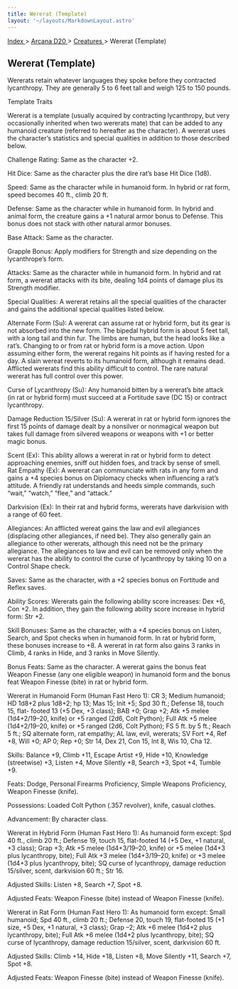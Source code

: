 ```yaml
---
title: Wererat (Template)
layout: '~/layouts/MarkdownLayout.astro'
---
```


[ Index ](/) > [ Arcana D20 ](/arcana.d20.srd) > [ Creatures ](/arcana.d20.srd/creatures) > Wererat (Template)

##  Wererat (Template)

Wererats retain whatever languages they spoke before they contracted
lycanthropy. They are generally 5 to 6 feet tall and weigh 125 to 150 pounds.

Template Traits

Wererat is a template (usually acquired by contracting lycanthropy, but very
occasionally inherited when two wererats mate) that can be added to any
humanoid creature (referred to hereafter as the character). A wererat uses the
character’s statistics and special qualities in addition to those described
below.

Challenge Rating: Same as the character +2.

Hit Dice: Same as the character plus the dire rat’s base Hit Dice (1d8).

Speed: Same as the character while in humanoid form. In hybrid or rat form,
speed becomes 40 ft., climb 20 ft.

Defense: Same as the character while in humanoid form. In hybrid and animal
form, the creature gains a +1 natural armor bonus to Defense. This bonus does
not stack with other natural armor bonuses.

Base Attack: Same as the character.

Grapple Bonus: Apply modifiers for Strength and size depending on the
lycanthrope’s form.

Attacks: Same as the character while in humanoid form. In hybrid and rat form,
a wererat attacks with its bite, dealing 1d4 points of damage plus its
Strength modifier.

Special Qualities: A wererat retains all the special qualities of the
character and gains the additional special qualities listed below.

Alternate Form (Su): A wererat can assume rat or hybrid form, but its gear is
not absorbed into the new form. The bipedal hybrid form is about 5 feet tall,
with a long tail and thin fur. The limbs are human, but the head looks like a
rat’s. Changing to or from rat or hybrid form is a move action. Upon assuming
either form, the wererat regains hit points as if having rested for a day. A
slain wereat reverts to its humanoid form, although it remains dead. Afflicted
wererats find this ability difficult to control. The rare natural wererat has
full control over this power.

Curse of Lycanthropy (Su): Any humanoid bitten by a wererat’s bite attack (in
rat or hybrid form) must succeed at a Fortitude save (DC 15) or contract
lycanthropy.

Damage Reduction 15/Silver (Su): A wererat in rat or hybrid form ignores the
first 15 points of damage dealt by a nonsilver or nonmagical weapon but takes
full damage from silvered weapons or weapons with +1 or better magic bonus.

Scent (Ex): This ability allows a wererat in rat or hybrid form to detect
approaching enemies, sniff out hidden foes, and track by sense of smell. Rat
Empathy (Ex): A wererat can communciate with rats in any form and gains a +4
species bonus on Diplomacy checks when influencing a rat’s attitude. A
friendly rat understands and heeds simple commands, such “wait,” “watch,”
“flee,” and “attack.”

Darkvision (Ex): In their rat and hybrid forms, wererats have darkvision with
a range of 60 feet.

Allegiances: An afflicted wereat gains the law and evil allegiances
(displacing other allegiances, if need be). They also generally gain an
allegiance to other wererats, although this need not be the primary
allegiance. The allegiances to law and evil can be removed only when the
wererat has the ability to control the curse of lycanthropy by taking 10 on a
Control Shape check.

Saves: Same as the character, with a +2 species bonus on Fortitude and Reflex
saves.

Ability Scores: Wererats gain the following ability score increases: Dex +6,
Con +2. In addition, they gain the following ability score increase in hybrid
form: Str +2.

Skill Bonuses: Same as the character, with a +4 species bonus on Listen,
Search, and Spot checks when in humanoid form. In rat or hybrid form, these
bonuses increase to +8. A wererat in rat form also gains 3 ranks in Climb, 4
ranks in Hide, and 3 ranks in Move Silently.

Bonus Feats: Same as the character. A wererat gains the bonus feat Weapon
Finesse (any one eligible weapon) in humanoid form and the bonus feat Weapon
Finesse (bite) in rat or hybrid form.

Wererat in Humanoid Form (Human Fast Hero 1): CR 3; Medium humanoid; HD 1d8+2
plus 1d8+2; hp 13; Mas 15; Init +5; Spd 30 ft.; Defense 18, touch 15, flat-
footed 13 (+5 Dex, +3 class); BAB +0; Grap +2; Atk +5 melee (1d4+2/19–20,
knife) or +5 ranged (2d6, Colt Python); Full Atk +5 melee (1d4+2/19–20, knife)
or +5 ranged (2d6, Colt Python); FS 5 ft. by 5 ft.; Reach 5 ft.; SQ alternate
form, rat empathy; AL law, evil, wererats; SV Fort +4, Ref +8, Will +0; AP 0;
Rep +0; Str 14, Dex 21, Con 15, Int 8, Wis 10, Cha 12.

Skills: Balance +9, Climb +11, Escape Artist +9, Hide +10, Knowledge
(streetwise) +3, Listen +4, Move Silently +8, Search +3, Spot +4, Tumble +9.

Feats: Dodge, Personal Firearms Proficiency, Simple Weapons Proficiency,
Weapon Finesse (knife).

Possessions: Loaded Colt Python (.357 revolver), knife, casual clothes.

Advancement: By character class.

Wererat in Hybrid Form (Human Fast Hero 1): As humanoid form except: Spd 40
ft., climb 20 ft.; Defense 19, touch 15, flat-footed 14 (+5 Dex, +1 natural,
+3 class); Grap +3; Atk +5 melee (1d4+3/19–20, knife) or +5 melee (1d4+3 plus
lycanthropy, bite); Full Atk +3 melee (1d4+3/19–20, knife) or +3 melee (1d4+3
plus lycanthropy, bite); SQ curse of lycanthropy, damage reduction 15/silver,
scent, darkvision 60 ft.; Str 16.

Adjusted Skills: Listen +8, Search +7, Spot +8.

Adjusted Feats: Weapon Finesse (bite) instead of Weapon Finesse (knife).

Wererat in Rat Form (Human Fast Hero 1): As humanoid form except: Small
humanoid; Spd 40 ft., climb 20 ft.; Defense 20, touch 19, flat-footed 15 (+1
size, +5 Dex, +1 natural, +3 class); Grap –2; Atk +6 melee (1d4+2 plus
lycanthropy, bite); Full Atk +6 melee (1d4+2 plus lycanthropy, bite); SQ curse
of lycanthropy, damage reduction 15/silver, scent, darkvision 60 ft.

Adjusted Skills: Climb +14, Hide +18, Listen +8, Move Silently +11, Search +7,
Spot +8.

Adjusted Feats: Weapon Finesse (bite) instead of Weapon Finesse (knife).


